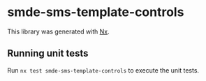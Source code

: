 # smde-sms-template-controls

This library was generated with [Nx](https://nx.dev).

## Running unit tests

Run `nx test smde-sms-template-controls` to execute the unit tests.
